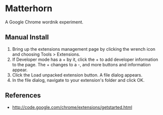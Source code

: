 Matterhorn
==========

A Google Chrome wordnik experiment.

Manual Install
--------------

1. Bring up the extensions management page by clicking the wrench icon and choosing Tools > Extensions.
2. If Developer mode has a + by it, click the + to add developer information to the page. The + changes to a -, and more buttons and information appear.
3. Click the Load unpacked extension button. A file dialog appears.
4. In the file dialog, navigate to your extension's folder and click OK.

References
----------

* http://code.google.com/chrome/extensions/getstarted.html